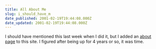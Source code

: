 ```yaml
---
title: All About Me
slug: i_should_have_m
date_published: 2001-02-19T19:44:08.000Z
date_updated: 2001-02-19T19:44:08.000Z
---
```


I should have mentioned this last week when I did it, but I added an [about page](http://www.anildash.com/) to this site. I figured after being up for 4 years or so, it was time.
